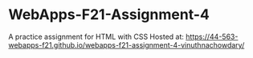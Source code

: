 # WebApps-F21-Assignment-4
A practice assignment for HTML with CSS
Hosted at: https://44-563-webapps-f21.github.io/webapps-f21-assignment-4-vinuthnachowdary/ 

